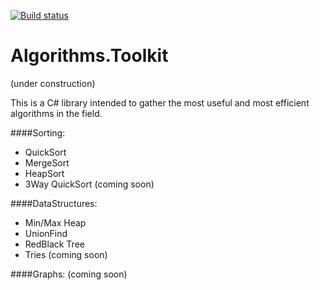 
[![Build status](https://ci.appveyor.com/api/projects/status/ki3q9up5upqdsw3k?svg=true)](https://ci.appveyor.com/project/ZSalloum/algorithms-toolkit)


# Algorithms.Toolkit

(under construction) 

This is a C# library intended to gather the most useful and most efficient algorithms in the field.

####Sorting:
- QuickSort
- MergeSort
- HeapSort
- 3Way QuickSort (coming soon)

####DataStructures:
- Min/Max Heap
- UnionFind
- RedBlack Tree
- Tries (coming soon)


####Graphs: 
(coming soon)
